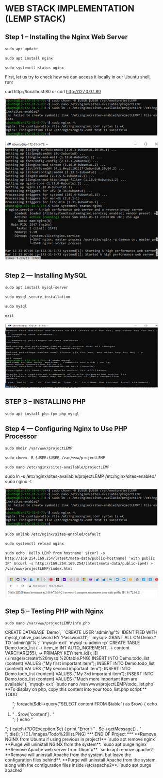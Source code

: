 # WEB STACK IMPLEMENTATION (LEMP STACK)

## Step 1 – Installing the Nginx Web Server

`sudo apt update`

`sudo apt install nginx`

`sudo systemctl status nginx`

First, let us try to check how we can access it locally in our Ubuntu shell, run:

curl http://localhost:80
or
curl http://127.0.0.1:80
 

 ![](./images/intalling%20nginx.PNG)

 ![](./images/nginx%20running.PNG)

 
## Step 2 — Installing MySQL
`sudo apt install mysql-server`

`sudo mysql_secure_installation`

`sudo mysql`

`exit`
 
![](./images/install%20mysql.PNG)


## STEP 3 – INSTALLING PHP

`sudo apt install php-fpm php-mysql`

## Step 4 — Configuring Nginx to Use PHP Processor

`sudo mkdir /var/www/projectLEMP`

`sudo chown -R $USER:$USER /var/www/projectLEMP`

`sudo nano /etc/nginx/sites-available/projectLEMP`

sudo ln -s /etc/nginx/sites-available/projectLEMP /etc/nginx/sites-enabled/
sudo nginx -t

![](./images/intalling%20nginx.PNG)


`sudo unlink /etc/nginx/sites-enabled/default`

`sudo systemctl reload nginx`

`sudo echo 'Hello LEMP from hostname' $(curl -s http://169.254.169.254/latest/meta-data/public-hostname) 'with public IP' $(curl -s http://169.254.169.254/latest/meta-data/public-ipv4) > /var/www/projectLEMP/index.html`

![](./images/nginx%20install.PNG)

## Step 5 – Testing PHP with Nginx

`sudo nano /var/www/projectLEMP/info.php`

<?php
phpinfo();

`sudo rm /var/www/your_domain/info.php`

**For PHP 7: install libapache2-mod-php:**

`sudo apt install libapache2-mod-php`

![](./images/PHP%20running.PNG)
 
## STEP 6 – RETRIEVING DATA FROM MYSQL DATABASE WITH PHP

`sudo mysql`

`mysql> CREATE DATABASE `Demo`;`

`CREATE USER 'admin'@'%' IDENTIFIED WITH mysql_native_password BY 'Password.11';`
`mysql> GRANT ALL ON Demo.* TO 'admin'@'%';`
`mysql> exit`
`mysql -u admin –p`

CREATE TABLE Demo.todo_list (
    -> item_id INT AUTO_INCREMENT,
    -> content VARCHAR(255),
    -> PRIMARY KEY(item_id));

![](./images/create%20mysql%20table.PNG)

INSERT INTO Demo.todo_list (content) VALUES ("My first important item");
INSERT INTO Demo.todo_list (content) VALUES ("My second important item");
INSERT INTO Demo.todo_list (content) VALUES ("My 3rd important item");
INSERT INTO Demo.todo_list (content) VALUES ("Much more important item are available");

`mysql> exit`

`sudo nano /var/www/projectLEMP/todo_list.php`

**To display on php, copy this content into your todo_list.php script:**

<?php
$user = "admin";
$password = "password.11";
$database = "Demo";
$table = "todo_list";
try {
  $db = new PDO("mysql:host=localhost;dbname=$database", $user, $password);
  echo "<h2>TODO</h2><ol>";
  foreach($db->query("SELECT content FROM $table") as $row) {
    echo "<li>" . $row['content'] . "</li>";
  }
  echo "</ol>";
} catch (PDOException $e) {
    print "Error!: " . $e->getMessage() . "<br/>";
    die();
}


![](./images/Todo%20list.PNG)


*** END OF Project ***

**Remove NGINX from Ubuntu if using previous in project1**
`sudo apt remove nginx`

**Purge will uninstall NGINX from the system**.

`sudo apt purge nginx`

**Remove Apache web server from Ubuntu**.

`sudo apt remove apache2`

**Remove will uninstall Apache from the system, but leave the configuration files behind**.

**Purge will uninstall Apache from the system, along with the configuration files inside /etc/apache2**.

`sudo apt purge apache2`
